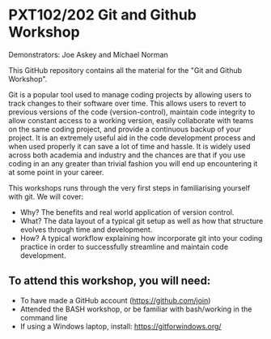 # PXT102/202 Git and Github Workshop
Demonstrators: Joe Askey and Michael Norman

This GitHub repository contains all the material for the "Git and Github Workshop".

Git is a popular tool used to manage coding projects by allowing users to track changes to their software over time. This allows users to revert to previous versions of the code (version-control), maintain code integrity to allow constant access to a working version, easily collaborate with teams on the same coding project, and provide a continuous backup of your project. It is an extremely useful aid in the code development process and when used properly it can save a lot of time and hassle. It is widely used across both academia and industry and the chances are that if you use coding in an any greater than trivial fashion you will end up encountering it at some point in your career.

This workshops runs through the very first steps in familiarising yourself with git. We will cover:
* Why? The benefits and real world application of version control.
* What? The data layout of a typical git setup as well as how that structure evolves through time and development.
* How? A typical workflow explaining how incorporate git into your coding practice in order to successfully streamline and maintain code development.

## To attend this workshop, you will need:
* To have made a GitHub account (https://github.com/join)
* Attended the BASH workshop, or be familiar with bash/working in the command line
* If using a Windows laptop, install: https://gitforwindows.org/
